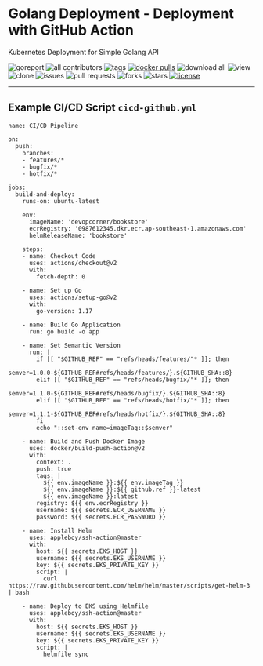 # Golang Deployment - Deployment with GitHub Action

Kubernetes Deployment for Simple Golang API

![goreport](https://goreportcard.com/badge/github.com/devopscorner/golang-deployment/src)
![all contributors](https://img.shields.io/github/contributors/devopscorner/golang-deployment)
![tags](https://img.shields.io/github/v/tag/devopscorner/golang-deployment?sort=semver)
[![docker pulls](https://img.shields.io/docker/pulls/devopscorner/bookstore.svg)](https://hub.docker.com/r/devopscorner/bookstore/)
![download all](https://img.shields.io/github/downloads/devopscorner/golang-deployment/total.svg)
![view](https://views.whatilearened.today/views/github/devopscorner/golang-deployment.svg)
![clone](https://img.shields.io/badge/dynamic/json?color=success&label=clone&query=count&url=https://github.com/devopscorner/golang-deployment/blob/master/clone.json?raw=True&logo=github)
![issues](https://img.shields.io/github/issues/devopscorner/golang-deployment)
![pull requests](https://img.shields.io/github/issues-pr/devopscorner/golang-deployment)
![forks](https://img.shields.io/github/forks/devopscorner/golang-deployment)
![stars](https://img.shields.io/github/stars/devopscorner/golang-deployment)
[![license](https://img.shields.io/github/license/devopscorner/golang-deployment)](https://img.shields.io/github/license/devopscorner/golang-deployment)

---

## Example CI/CD Script `cicd-github.yml`

```
name: CI/CD Pipeline

on:
  push:
    branches:
    - features/*
    - bugfix/*
    - hotfix/*

jobs:
  build-and-deploy:
    runs-on: ubuntu-latest

    env:
      imageName: 'devopcorner/bookstore'
      ecrRegistry: '0987612345.dkr.ecr.ap-southeast-1.amazonaws.com'
      helmReleaseName: 'bookstore'

    steps:
    - name: Checkout Code
      uses: actions/checkout@v2
      with:
        fetch-depth: 0

    - name: Set up Go
      uses: actions/setup-go@v2
      with:
        go-version: 1.17

    - name: Build Go Application
      run: go build -o app

    - name: Set Semantic Version
      run: |
        if [[ "$GITHUB_REF" == "refs/heads/features/"* ]]; then
          semver=1.0.0-${GITHUB_REF#refs/heads/features/}.${GITHUB_SHA::8}
        elif [[ "$GITHUB_REF" == "refs/heads/bugfix/"* ]]; then
          semver=1.1.0-${GITHUB_REF#refs/heads/bugfix/}.${GITHUB_SHA::8}
        elif [[ "$GITHUB_REF" == "refs/heads/hotfix/"* ]]; then
          semver=1.1.1-${GITHUB_REF#refs/heads/hotfix/}.${GITHUB_SHA::8}
        fi
        echo "::set-env name=imageTag::$semver"

    - name: Build and Push Docker Image
      uses: docker/build-push-action@v2
      with:
        context: .
        push: true
        tags: |
          ${{ env.imageName }}:${{ env.imageTag }}
          ${{ env.imageName }}:${{ github.ref }}-latest
          ${{ env.imageName }}:latest
        registry: ${{ env.ecrRegistry }}
        username: ${{ secrets.ECR_USERNAME }}
        password: ${{ secrets.ECR_PASSWORD }}

    - name: Install Helm
      uses: appleboy/ssh-action@master
      with:
        host: ${{ secrets.EKS_HOST }}
        username: ${{ secrets.EKS_USERNAME }}
        key: ${{ secrets.EKS_PRIVATE_KEY }}
        script: |
          curl https://raw.githubusercontent.com/helm/helm/master/scripts/get-helm-3 | bash

    - name: Deploy to EKS using Helmfile
      uses: appleboy/ssh-action@master
      with:
        host: ${{ secrets.EKS_HOST }}
        username: ${{ secrets.EKS_USERNAME }}
        key: ${{ secrets.EKS_PRIVATE_KEY }}
        script: |
          helmfile sync
```
